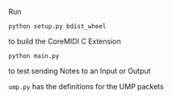 
Run 

`python setup.py bdist_wheel`

to build the CoreMIDI C Extension

`python main.py`

 to test sending Notes to an Input or Output

 `ump.py` has the definitions for the UMP packets